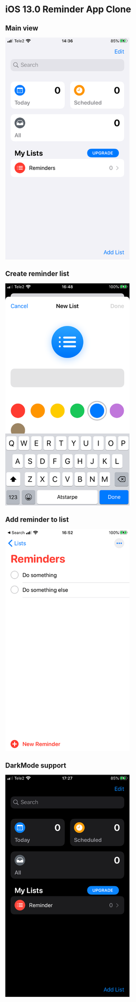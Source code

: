 # iOS 13.0 Reminder App Clone

## Main view
<img src="IMG/img1.png" height="700" alt="">

## Create reminder list
<img src="IMG/img2.png" height="700" alt="">

## Add reminder to list
<img src="IMG/img3.png" height="700" alt="">

## DarkMode support
<img src="IMG/img4.png" height="700" alt="">
